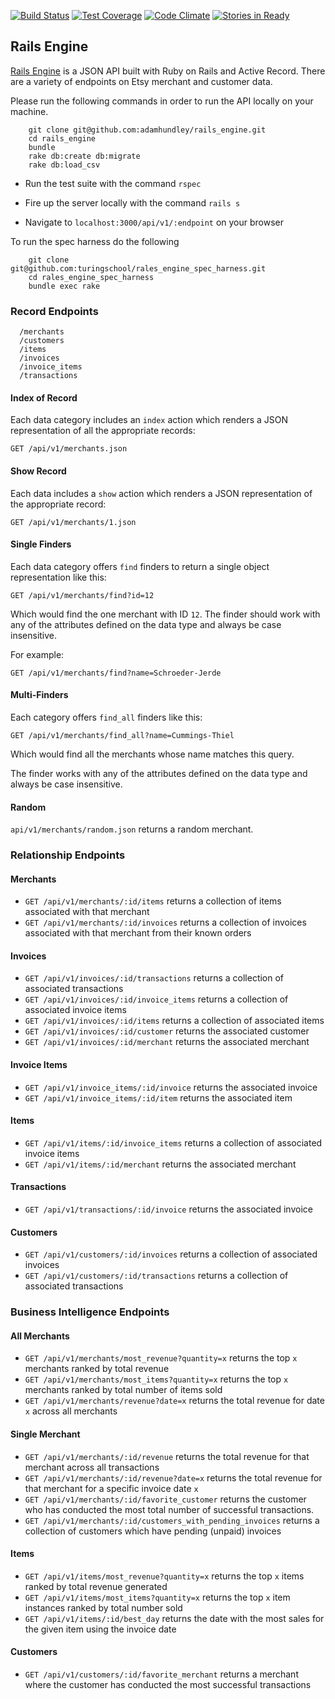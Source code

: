 [![Build Status](https://travis-ci.org/adamhundley/rails_engine.svg?branch=master)](https://travis-ci.org/adamhundley/rails_engine)
[![Test Coverage](https://codeclimate.com/github/adamhundley/rails_engine/badges/coverage.svg)](https://codeclimate.com/github/adamhundley/rails_engine/coverage)
[![Code Climate](https://codeclimate.com/github/adamhundley/rails_engine/badges/gpa.svg)](https://codeclimate.com/github/adamhundley/rails_engine)
[![Stories in Ready](https://badge.waffle.io/adamhundley/rails_engine.png?label=ready&title=Ready)](https://waffle.io/adamhundley/rails_engine)

## Rails Engine

[Rails Engine](https://github.com/turingschool/lesson_plans/blob/master/ruby_03-professional_rails_applications/rails_engine.md#invoices) is a JSON API built with Ruby on Rails and Active Record.  There are a variety of endpoints on Etsy merchant and customer data.

Please run the following commands in order to run the API locally on your machine.
```
    git clone git@github.com:adamhundley/rails_engine.git
    cd rails_engine
    bundle
    rake db:create db:migrate
    rake db:load_csv
```
* Run the test suite with the command `rspec`

* Fire up the server locally with the command `rails s`

* Navigate to `localhost:3000/api/v1/:endpoint` on your browser

To run the spec harness do the following
```
    git clone git@github.com:turingschool/rales_engine_spec_harness.git
    cd rales_engine_spec_harness
    bundle exec rake
```
### Record Endpoints
```
  /merchants
  /customers
  /items
  /invoices
  /invoice_items
  /transactions
```
#### Index of Record

Each data category includes an `index` action which
renders a JSON representation of all the appropriate records:

`GET /api/v1/merchants.json`

#### Show Record

Each data includes a `show` action which
renders a JSON representation of the appropriate record:

`GET /api/v1/merchants/1.json`

#### Single Finders

Each data category offers `find` finders to return a single object representation like this:

```
GET /api/v1/merchants/find?id=12
```

Which would find the one merchant with ID `12`. The finder should work with any of the attributes defined on the data type and always be case insensitive.

For example:

```
GET /api/v1/merchants/find?name=Schroeder-Jerde
```

#### Multi-Finders

Each category offers `find_all` finders like this:

```
GET /api/v1/merchants/find_all?name=Cummings-Thiel
```

Which would find all the merchants whose name matches this query.

The finder works with any of the attributes defined on the data type and always be case insensitive.

#### Random

`api/v1/merchants/random.json` returns a random merchant.

### Relationship Endpoints

#### Merchants

* `GET /api/v1/merchants/:id/items` returns a collection of items associated with that merchant
* `GET /api/v1/merchants/:id/invoices` returns a collection of invoices associated with that merchant from their known orders

#### Invoices

* `GET /api/v1/invoices/:id/transactions` returns a collection of associated transactions
* `GET /api/v1/invoices/:id/invoice_items` returns a collection of associated invoice items
* `GET /api/v1/invoices/:id/items` returns a collection of associated items
* `GET /api/v1/invoices/:id/customer` returns the associated customer
* `GET /api/v1/invoices/:id/merchant` returns the associated merchant

#### Invoice Items

* `GET /api/v1/invoice_items/:id/invoice` returns the associated invoice
* `GET /api/v1/invoice_items/:id/item` returns the associated item

#### Items

* `GET /api/v1/items/:id/invoice_items` returns a collection of associated invoice items
* `GET /api/v1/items/:id/merchant` returns the associated merchant

#### Transactions

* `GET /api/v1/transactions/:id/invoice` returns the associated invoice

#### Customers

* `GET /api/v1/customers/:id/invoices` returns a collection of associated invoices
* `GET /api/v1/customers/:id/transactions` returns a collection of associated transactions

### Business Intelligence Endpoints

#### All Merchants

* `GET /api/v1/merchants/most_revenue?quantity=x` returns the top `x` merchants ranked by total revenue
* `GET /api/v1/merchants/most_items?quantity=x` returns the top `x` merchants ranked by total number of items sold
* `GET /api/v1/merchants/revenue?date=x` returns the total revenue for date `x` across all merchants

#### Single Merchant

* `GET /api/v1/merchants/:id/revenue` returns the total revenue for that merchant across all transactions
* `GET /api/v1/merchants/:id/revenue?date=x` returns the total revenue for that merchant for a specific invoice date `x`
* `GET /api/v1/merchants/:id/favorite_customer` returns the customer who has conducted the most total number of successful transactions.
* `GET /api/v1/merchants/:id/customers_with_pending_invoices` returns a collection of customers which have pending (unpaid) invoices

#### Items

* `GET /api/v1/items/most_revenue?quantity=x` returns the top `x` items ranked by total revenue generated
* `GET /api/v1/items/most_items?quantity=x` returns the top `x` item instances ranked by total number sold
* `GET /api/v1/items/:id/best_day` returns the date with the most sales for the given item using the invoice date

#### Customers

* `GET /api/v1/customers/:id/favorite_merchant` returns a merchant where the customer has conducted the most successful transactions
